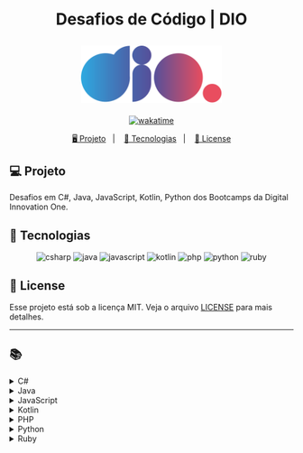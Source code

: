 <h1 align="center">
  Desafios de Código | DIO
</h1>

<h2 align="center">
  <img src="./assets/logo-full.svg" width="250px">
</h2>

<p align="center">
  <a href="https://wakatime.com/badge/user/68660678-6b86-4b78-98df-f5f41a37e1bc/project/56ed6ad5-c8c4-4518-b878-1773c1234c3b"><img src="https://wakatime.com/badge/user/68660678-6b86-4b78-98df-f5f41a37e1bc/project/56ed6ad5-c8c4-4518-b878-1773c1234c3b.svg" alt="wakatime"></a>
</p>

<p align="center">
  <a href="#-projeto">🖥️ Projeto</a>&nbsp;&nbsp;&nbsp;|&nbsp;&nbsp;&nbsp;
  <a href="#-tecnologias">🚀 Tecnologias</a>&nbsp;&nbsp;&nbsp;|&nbsp;&nbsp;&nbsp;
  <a href="#-license">📝 License</a>
</p>

## 💻 Projeto

Desafios em C#, Java, JavaScript, Kotlin, Python dos Bootcamps da Digital Innovation One.

## 🚀 Tecnologias

<p align="center">
    <img src="https://img.shields.io/badge/c%23-%23239120.svg?style=for-the-badge&logo=c-sharp&logoColor=white" alt="csharp" tittle="C#">
    <img src="https://img.shields.io/badge/java-%23ED8B00.svg?style=for-the-badge&logo=java&logoColor=white" alt="java" title ="java">
    <img src="https://img.shields.io/badge/javascript-%23323330.svg?style=for-the-badge&logo=javascript&logoColor=%23F7DF1E" alt="javascript" title ="javascript">
    <img src="https://img.shields.io/badge/kotlin-%237F52FF.svg?style=for-the-badge&logo=kotlin&logoColor=white" alt="kotlin" title ="kotlin">
    <img src="https://img.shields.io/badge/php-%23777BB4.svg?style=for-the-badge&logo=php&logoColor=white" alt="php" title ="php">
    <img src="https://img.shields.io/badge/python-3670A0?style=for-the-badge&logo=python&logoColor=ffdd54" alt="python" title ="python">
    <img src="https://img.shields.io/badge/ruby-%23CC342D.svg?style=for-the-badge&logo=ruby&logoColor=white" alt="ruby" title ="ruby">
</p>

## 📝 License

Esse projeto está sob a licença MIT. Veja o arquivo [LICENSE](LICENSE) para mais detalhes.

---

## 📚

<!-- C# -->
<details>
<summary><span>C#</span></summary>

|                      Desafio                       |                           Código                            | SQ  |
| :------------------------------------------------: | :---------------------------------------------------------: | :-: |
|                 Assets do Projeto                  |              [🔗](./csharp/AssetsDoProjeto.cs)              |     |
|                       Blobs                        |                   [🔗](./csharp/Blobs.cs)                   |     |
|                  Cálculo Simples                   |              [🔗](./csharp/CalculoSimples.cs)               |     |
|              Compras no Supermercado               |            [🔗](./csharp/ComprasSupermercado.cs)            |     |
|             Conhecendo a Sintaxe do C#             |             [🔗](./trainnee-carrefour/Main.cs)              |     |
|                Contagem de Cédulas                 |              [🔗](./csharp/ContagemCedulas.cs)              |     |
|                 Conversa no Bolão                  |              [🔗](./csharp/ConversaNoBalao.cs)              |     |
|                 Conversão de Tempo                 |             [🔗](./csharp/ConversaoDeTempo.cs)              |     |
|                  Coxinha do Bueno                  |              [🔗](./csharp/CoxinhaDoBueno.cs)               |     |
|                  Encaixa ou Não?                   |               [🔗](./csharp/EncaixaOuNao.cs)                |     |
|                Fórmula de Bhaskara                 |              [🔗](./csharp/FormulaBhaskara.cs)              |     |
|                      Ho Ho Ho                      |                  [🔗](./csharp/Hohoho.cs)                   |     |
|                   Idade em Dias                    |                [🔗](./csharp/IdadeEmDias.cs)                |     |
|              Levou dano na Armadilha?              |                 [🔗](./csharp/LevouDano.cs)                 |     |
|                      Média 2                       |                  [🔗](./csharp/Media2.cs)                   |     |
|                      Média 3                       |                  [🔗](./csharp/Media3.cs)                   |     |
|                        Mês                         |                    [🔗](./csharp/Mes.cs)                    |     |
|               Multiplicação Simples                |           [🔗](./csharp/MultiplicacaoSimples.cs)            |     |
|                  Múltiplos de 13                   |               [🔗](./csharp/MultiplosDe13.cs)               |     |
|            Pedro Bento e o Mundo de OZ             |           [🔗](./csharp/PedroBentoEOMundoDeOz.cs)           |     |
|                   Pink e Cérebro                   |                [🔗](./csharp/PinkCerebro.cs)                |     |
|                        Pneu                        |                   [🔗](./csharp/Pneu.cs)                    |     |
|            Polígonos Regulares Simples             |         [🔗](./csharp/PoligonosRegularesSimples.cs)         |     |
|                        Pum                         |                    [🔗](./csharp/Pum.cs)                    |     |
|                 Quadrado e ao Cubo                 |               [🔗](./csharp/QuadradoCubo.cs)                |     |
|                     Quadrante                      |                 [🔗](./csharp/Quadrante.cs)                 |     |
|             Soma de Pares Consecutivos             |           [🔗](./csharp/SomaParesConsecutivos.cs)           |     |
| Subtraindo o produto e a soma de um número inteiro | [🔗](./csharp/SubtraindoOProdutoEASomaDeUmNumeroInteiro.cs) |     |
|                   Tempo do Dobby                   |               [🔗](./csharp/TempoDoDobby.cs)                |     |
|                      Tabuada                       |                  [🔗](./csharp/Tabuada.cs)                  |     |
|                   Três Divisores                   |               [🔗](./csharp/TresDivisores.cs)               |     |
|                     Triângulo                      |                 [🔗](./csharp/Triangulo.cs)                 |     |
|                 Validação de Nota                  |              [🔗](./csharp/ValidacaoDeNota.cs)              |     |

</details>

<!-- Java -->
<details>
<summary><span>Java</span></summary>

|                Desafio                |                      Código                      |    SQ     |
| :-----------------------------------: | :----------------------------------------------: | :-------: |
|            A fila do banco            |          [🔗](./java/FilaDoBanco.java)           |           |
|               A Mudança               |            [🔗](./java/Mudanca.java)             |           |
|             Álbum da Copa             |           [🔗](./java/AlbumCopa.java)            |           |
|                Animal                 |             [🔗](./java/Animal.java)             |           |
|             Ano Bissexto?             |          [🔗](./java/AnoBissexto.java)           |           |
|             Área Direita              |          [🔗](./java/AreaDireita.java)           |           |
|            Área do Círculo            |          [🔗](./java/AreaCirculo.java)           |           |
|             Arrays Pares              |          [🔗](./java/ArraysPares.java)           |           |
|                 Blobs                 |             [🔗](./java/Blobs.java)              |           |
|             Bob Conduite              |          [🔗](./java/BobConduite.java)           |           |
|           Busca Sequencial            |        [🔗](./java/BuscaSequencial.java)         |           |
|     Calculando Seus Custos na AWS     |      [🔗](./java/CalculandoCustosAWS.java)       | 44.37 pts |
|            Cálculo Simples            |         [🔗](./java/CalculoSimples.java)         |           |
|    Camarote do Blue Cold Ice Cubes    |   [🔗](./java/CamaroteDoBlueColdIceCubes.java)   |           |
|        Checagem de palíndromo         |     [🔗](./java/ChecagemDePalindromos.java)      |           |
|        Classificando Matrizes         |     [🔗](./java/ClassificandoMatrizes.java)      |           |
|          Compras na Livraria          |        [🔗](./java/ComprasLivraria.java)         | 42.58 pts |
|        Contando números pares         |      [🔗](./java/ContandoNumerosPares.java)      |           |
|        Conta Espaços e Vogais         |          [🔗](./java/ContaValores.java)          |           |
|           Coxinha de Bueno            |         [🔗](./java/CoxinhaDeBueno.java)         |           |
|              DC Monalds               |           [🔗](./java/DCMonalds.java)            |           |
|           De Quem é a Vez?            |          [🔗](./java/DeQuemEAVez.java)           |           |
|          Degustação de Vinho          |        [🔗](./java/DegustacaoVinho.java)         |           |
|        Deu a louca no Gerente         |          [🔗](./java/GerenteLouco.java)          |           |
|       Descubra o menor múltiplo       |          [🔗](./java/MenorNumero.java)           |           |
|        Diferença entre dígitos        |     [🔗](./java/DiferencaEntreDigitos.java)      |           |
|      Distância Entre Dois Pontos      |    [🔗](./java/DistanciaEntreDoisPontos.java)    |           |
|                Dominó                 |             [🔗](./java/Domino.java)             |           |
|          Download de Pacotes          |       [🔗](./java/DownloadDePacotes.java)        |           |
|                Dragão                 |             [🔗](./java/Dragao.java)             |           |
|         Dragão Berrador World         |      [🔗](./java/DragaoBerradorWorld.java)       |           |
|              Duas Notas               |           [🔗](./java/DuasNotas.java)            |           |
|           Emboscada do RPG            |          [🔗](./java/EmboscadaRPG.java)          |           |
|  Encotrando o percentual de desconto  |           [🔗](./java/Percentual.java)           |           |
| Entrada e Saída Lendo e Pulando Nomes | [🔗](./java/EntradaSaidaLendoEPulandoNomes.java) |           |
|                Esfera                 |             [🔗](./java/Esfera.java)             |           |
|             Experiências              |          [🔗](./java/Experiencias.java)          |           |
|        Exibindo Números Pares         |      [🔗](./java/ExibindoNumerosPares.java)      |           |
|           Fábrica de Carros           |        [🔗](./java/FabricaDeCarros.java)         |           |
|         Fatorial Desajeitado          |      [🔗](./java/FatorialDesajeitado.java)       |           |
|               FizzBuzz                |            [🔗](./java/FizzBuzz.java)            |           |
|            Fibonacci Fácil            |         [🔗](./java/FibonacciFacil.java)         |           |
|       Flecha, escudo ou espada        |      [🔗](./java/FlechaEscudoOuEspada.java)      |           |
|      Gerenciamento de Loja Geek       |     [🔗](./java/GerenciamentoLojaGeek.java)      | 43.90 pts |
|                Idades                 |             [🔗](./java/Idades.java)             |           |
|           Idade Planetária            |        [🔗](./java/IdadePlanetaria.java)         | 40.97 pts |
|               Intervalo               |           [🔗](./java/Intervalo.java)            |           |
|          Imóveis Disponíveis          |       [🔗](./java/ImoveisDisponiveis.java)       |           |
|     Imprimindo Positivos e Média      |       [🔗](./java/ImprimindoValores.java)        |           |
|          Industria da Multa           |        [🔗](./java/IndustriaDaMulta.java)        |           |
|         Leitura da Gertrudes          |       [🔗](./java/LeituradaGertrudes.java)       |           |
|            Loja de Tintas             |          [🔗](./java/LojaDeTintas.java)          |           |
|           Lojinha de Doces            |         [🔗](./java/LojinhaDeDoces.java)         |           |
|                Média 1                |             [🔗](./java/Media1.java)             |           |
|            Média de idade             |           [🔗](./java/MediaIdade.java)           |           |
|          Mesada do Sobrinho           |        [🔗](./java/MesadaDoSobrinho.java)        |           |
|                Mjölnir                |            [🔗](./java/Mjolnir.java)             |           |
|         Mudança para Irlanda          |         [🔗](./java/MudancaIrlanda.java)         | 43.64 pts |
|         Multiplicação Simples         |      [🔗](./java/MultiplicacaoSimples.java)      |           |
|            Múltiplos de 13            |         [🔗](./java/MultiplosDe13.java)          |           |
|      Nome na Vertical da Escada       |      [🔗](./java/NomeVerticalNaEscada.java)      |           |
|          Notação Científica           |       [🔗](./java/NotacaoCientifica.java)        |           |
|            Notas e Moedas             |          [🔗](./java/NotasMoedas.java)           |           |
|             Número feliz              |          [🔗](./java/NumeroFeliz.java)           |           |
|                O Filme                |             [🔗](./java/Filme.java)              |           |
|          O Tabuleiro Secreto          |        [🔗](./java/TabuleiroSecreto.java)        |           |
|        Os números são iguais?         |       [🔗](./java/OsNumerosSaoIguais.java)       |           |
|      Pedra, Papel, Ataque Aéreo       |     [🔗](./java/PedraPapelAtaqueAereo.java)      |           |
|        Percentual de Eleitores        |     [🔗](./java/PercentualDeEleitores.java)      |           |
|                 Pneu                  |              [🔗](./java/Pneu.java)              |           |
|          Pontos na Carteira           |        [🔗](./java/PontosNaCarteira.java)        |           |
|       Preenchimento de Vetor II       |      [🔗](./java/PreenchimentoDeVetor.java)      |           |
|    Proibido a entrada de menores!     |    [🔗](./java/ProibidoEntradaDeMenores.java)    |           |
|               Quadrante               |           [🔗](./java/Quadrante.java)            |           |
|          Qual é o seu turno?          |          [🔗](./java/QualSeuTurno.java)          |           |
|         Quantidade necessária         |      [🔗](./java/QuantidadeNecessaria.java)      |           |
|          Quitanda do Seu Zé           |        [🔗](./java/QuitandaDoSeuZe.java)         |           |
|      Reduzindo um número a zero       |      [🔗](./java/ReduzindoNumeroAZero.java)      |           |
|          Reservatório de Mel          |       [🔗](./java/ReservatorioDeMel.java)        |           |
|                 Robô                  |              [🔗](./java/Robo.java)              |           |
|           Salvando Músicas            |        [🔗](./java/SalvandoMusicas.java)         |           |
|      Seleção de Índice do Vetor       |      [🔗](./java/SelecaoIndiceDoVetor.java)      |           |
|      Seus Primeiros Ifs com Java      |       [🔗](./trainnee-carrefour/Main.java)       |           |
|        Soma de H com N Termos         |         [🔗](./java/SomaDeValores.java)          |           |
|             Soma Simples              |          [🔗](./java/SomaSimples.java)           |           |
|           Somando múltiplos           |        [🔗](./java/SomandoMultiplos.java)        |           |
|          Taxa de Crescimento          |       [🔗](./java/TaxaDeCrescimento.java)        |           |
|       Taxa de Imposto de Renda        |             [🔗](./java/TaxaIR.java)             |           |
|           Tempo de Download           |        [🔗](./java/TempoDeDownload.java)         |           |
|          Tráfego de Trânsito          |        [🔗](./java/TrafegoTransito.java)         | 41.51 pts |
|               Triângulo               |           [🔗](./java/Triangulo.java)            |           |
|         Uma chamada recursiva         |        [🔗](./java/ChamadaRecursiva.java)        |           |
|        Validação de Parênteses        |     [🔗](./java/ValidacaoDeParenteses.java)      |           |
|  Validando a Força de Senhas no IAM   |      [🔗](./java/ValidandoForcaSenha.java)       | 48.20 pts |
|     Velocidade de Download na AWS     |       [🔗](./java/VelocidadeDownload.java)       | 44.80 pts |
|            Visita na Feira            |          [🔗](./java/VisitaFeira.java)           |           |

</details>

<!-- JavaScript -->
<details>
<summary><span>JavaScript</span></summary>

|                      Desafio                      |                     Código                     | SQ  |
| :-----------------------------------------------: | :--------------------------------------------: | :-: |
|                 A Idade de Magali                 |           [🔗](./js/IdadeMagali.js)            |     |
|              Acompanhado os Pedidos               |        [🔗](./js/AcompanhadoPedidos.js)        |     |
|                      Animal                       |              [🔗](./js/Animal.js)              |     |
|                 Andando No Tempo                  |          [🔗](./js/AndandoNoTempo.js)          |     |
|                  As Duas Torres                   |           [🔗](./js/AsDuasTorres.js)           |     |
|                  Área do Círculo                  |           [🔗](./js/AreaCirculo.js)            |     |
|                   Arrays Pares                    |           [🔗](./js/ArraysPares.js)            |     |
|              Avaliando Restaurantes               |      [🔗](./js/AvaliandoRestaurantes.js)       |     |
|                Aumento de Salário                 |         [🔗](./js/AumentoDeSalario.js)         |     |
|                      Batmain                      |             [🔗](./js/Batmain.js)              |     |
|                 Busca Sequencial                  |         [🔗](./js/BuscaSequencial.js)          |     |
|        Calcular o Preço Final de um Pedido        |        [🔗](./js/CalcularPrecoFinal.js)        |     |
|                 Cálculo Salarial                  |         [🔗](./js/CalculoSalarial.js)          |     |
|                  Cálculo Simples                  |          [🔗](./js/CalculoSimples.js)          |     |
| Calculando o Perímetro de um Triângulo Equilátero |       [🔗](./js/TrianguloEquilatero.js)        |     |
|              Checagem de Palíndromos              |       [🔗](./js/ChecagemPalindromos.js)        |     |
|                Comparando Pedidos                 |        [🔗](./js/ComparandoPedidos.js)         |     |
|              Conta Espaços e Vogais               |        [🔗](./js/ContaEspacoVogais.js)         |     |
|          Contagem de Partidas no Torneio          |     [🔗](./js/ContagemPartidasTorneio.js)      |     |
|              Coordenadas de um Ponto              |       [🔗](./js/CoordenadasDeUmPonto.js)       |     |
|                 Coxinha de Bueno                  |          [🔗](./js/CoxinhaDoBueno.js)          |     |
|                 Data por Extenso                  |          [🔗](./js/DataPorExtenso.js)          |     |
|              Deu a louca no gerente               |          [🔗](./js/LoucaNoGerente.js)          |     |
|                        DDD                        |               [🔗](./js/DDD.js)                |     |
|                   DIO Delivery                    |           [🔗](./js/DIODelivery.js)            |     |
|                      Dígitos                      |             [🔗](./js/Digitos.js)              |     |
|            Distância Entre Dois Pontos            |     [🔗](./js/DistanciaEntreDoisPontos.js)     |     |
|                    Divisores I                    |            [🔗](./js/DivisoresI.js)            |     |
|                      Dominó                       |              [🔗](./js/Domino.js)              |     |
|                      Dragão                       |              [🔗](./js/Dragao.js)              |     |
|               Dragão Berrador World               |       [🔗](./js/DragaoBerradorWorld.js)        |     |
|                 Duplicando zeros                  |         [🔗](./js/DuplicandoZeros.js)          |     |
|         Encontrando o Pedido Mais Próximo         |   [🔗](./js/EncontrandoPedidoMaisPróximo.js)   |     |
|       Encontrando o Percentual de Desconto        |        [🔗](./js/PercentualDesconto.js)        |     |
|       Entrada e Saída Lendo e Pulando Nomes       |           [🔗](./js/PulandoNomes.js)           |     |
|               Fatorial Desajeitado                |       [🔗](./js/FatorialDesajeitado.js)        |     |
|                 Fatorial Simples                  |         [🔗](./js/FatorialSimples.js)          |     |
|                 Fibonacci Rápido                  |         [🔗](./js/FibonacciRapido.js)          |     |
|                     FizzBuzz                      |             [🔗](./js/FizzBuzz.js)             |     |
|                   Frota de Táxi                   |           [🔗](./js/FrotaDeTaxi.js)            |     |
|                   Fuso Horário                    |           [🔗](./js/FusoHorario.js)            |     |
|         Funções na Prática em JavaScript          |       [🔗](./trainnee-carrefour/Main.js)       |     |
|                     Galopeira                     |            [🔗](./js/Galopeira.js)             |     |
|               Ganhou ou Perdeu Tudo               |           [🔗](./js/GanhouPerdeu.js)           |     |
|           Ganhe uma Sobremesa Especial!           |      [🔗](./js/GanheSobremesaEspecial.js)      |     |
|     Gerenciamento de Pedidos de Comida Online     | [🔗](./js/GerenciamentoPedidosComidaOnline.js) |     |
|                   Idade em Dias                   |           [🔗](./js/IdadeEmDias.js)            |     |
|                      Idades                       |              [🔗](./js/Idades.js)              |     |
|           Identificando Pedidos Veganos           |   [🔗](./js/IdentificandoPedidosVeganos.js)    |     |
|                Ímpar, Par ou Roubo                |          [🔗](./js/ImparParRoubo.js)           |     |
|                Inteiro ou Decimal?                |         [🔗](./js/InteiroOuDecimal.js)         |     |
|        Maior Valor Par e Menor Valor Ímpar        |   [🔗](./js/MaiorValorParMenorValorImpar.js)   |     |
|                Matriz Par e Impar                 |         [🔗](./js/MatrizParOuImpar.js)         |     |
|                      Média 1                      |              [🔗](./js/Media1.js)              |     |
|               Média Final do Aluno                |            [🔗](./js/MediaFinal.js)            |     |
|                        Mês                        |               [🔗](./js/Mes.js)                |     |
|                  Numeral romano                   |          [🔗](./js/NumeralRomano.js)           |     |
|                 Número em vetores                 |         [🔗](./js/NumerosEmVetores.js)         |     |
|               Os Números São Iguais               |          [🔗](./js/NumerosIguais.js)           |     |
|                    Papaleguas                     |            [🔗](./js/Papaleguas.js)            |     |
|                     Patinhos                      |             [🔗](./js/Patinhos.js)             |     |
|            Pedra, Papel, Ataque Aéreo             |      [🔗](./js/PedraPapelAtaqueAereo.js)       |     |
|                  Pink e Cérebro                   |           [🔗](./js/PinkCerebro.js)            |     |
|    Porcentagem de diferença entre dois números    |       [🔗](./js/PorcentagemDiferenca.js)       |     |
|             Preenchimento de Vetor I              |        [🔗](./js/PreencimentoVetorI.js)        |     |
|                Quadrado e ao Cubo                 |           [🔗](./js/QuadradoCubo.js)           |     |
|                Quadrados Perfeitos                |        [🔗](./js/QuadradosPerfeitos.js)        |     |
|              Qual o Maior Rendimento              |       [🔗](./js/QualMaiorRendimento.js)        |     |
|            Removendo letras duplicadas            |    [🔗](./js/RemovendoLetrasDuplicadas.js)     |     |
|                Rendimento por Mês                 |         [🔗](./js/RendimentoPorMes.js)         |     |
|              Réveillon de Copacabana              |       [🔗](./js/ReveillonCopacabana.js)        |     |
|                      Saída 1                      |              [🔗](./js/Saida1.js)              |     |
|                    Sequência S                    |            [🔗](./js/SequenciaS.js)            |     |
|             Soma de números naturais              |       [🔗](./js/SomaNumerosNaturais.js)        |     |
|            Soma de Pares Consecutivos             |      [🔗](./js/SomaParesConsecutivos.js)       |     |
|                 Somando Múltiplos                 |         [🔗](./js/SomandoMultiplos.js)         |     |
|    Subtraindo o Produto e a Soma de um Número     |   [🔗](./js/SubtraindoProdutoSomaNumero.js)    |     |
|                 Tartarugas Ninja                  |         [🔗](./js/TartarugasNinja.js)          |     |
|                   Tempo de Jogo                   |           [🔗](./js/TempoDeJogo.js)            |     |
|             Tempo Estimado de Entrega             |       [🔗](./js/TempoEstimadoEntrega.js)       |     |
|           Teorema da Divisão Euclidiana           |        [🔗](./js/TeoremaEuclidiana.js)         |     |
|                Triângulo de Moedas                |        [🔗](./js/TrianguloDeMoedas.js)         |     |
|                      Tri-Du                       |              [🔗](./js/Tri-Du.js)              |     |
|                     Tuitando                      |             [🔗](./js/Tuitando.js)             |     |
|               Uma Chamada Recursiva               |       [🔗](./js/UmaChamadaRecursiva.js)        |     |
|                Validação de Notas                 |          [🔗](./js/ValidacaoNotas.js)          |     |
|              Validação de Parênteses              |       [🔗](./js/ValidacaoParenteses.js)        |     |
|                  Visita na Feira                  |          [🔗](./js/VisitaNaFeira.js)           |     |

</details>

<!-- Kotlin -->
<details>
<summary><span>Kotlin</span></summary>

|                     Desafio                     |               Código               |    SQ     |
| :---------------------------------------------: | :--------------------------------: | :-------: |
|                Cálculo Salarial                 | [🔗](./kotlin/CalculoSalarial.kt)  | 38.20 pts |
|                Data por Extenso                 |  [🔗](./kotlin/DataPorExtenso.kt)  | 43.94 pts |
|              Média Final do Aluno               |    [🔗](./kotlin/MediaFinal.kt)    | 45.70 pts |
|                 Numeral Romano                  |  [🔗](./kotlin/NumeralRomano.kt)   | 48.64 pts |
| Simplificando a Orientação a Objetos com Kotlin | [🔗](./trainnee-carrefour/Main.kt) |           |
|               Taxa de Crescimento               | [🔗](./kotlin/TaxaCrescimento.kt)  | 48.09 pts |

</details>

<!-- PHP -->
<details>
<summary><span>PHP</span></summary>

|      Desafio      |             Código              | SQ  |
| :---------------: | :-----------------------------: | :-: |
|     Distância     |    [🔗](./php/Distancia.php)    |     |
| Salário com Bônus | [🔗](./php/SalarioComBonus.php) |     |
|   Soma Simples    |   [🔗](./php/SomaSimples.php)   |     |

</details>

<!-- Python -->
<details>
<summary><span>Python</span></summary>

|                  Desafio                  |                         Código                         | SQ  |
| :---------------------------------------: | :----------------------------------------------------: | :-: |
|                 Alfabeto                  |               [🔗](./python/Alfabeto.py)               |     |
|                  Animal                   |                [🔗](./python/Animal.py)                |     |
|             Aumento Salarial              |           [🔗](./python/AumentoSalarial.py)            |     |
|              As Duas Torres               |             [🔗](./python/AsDuasTorres.py)             |     |
|            Aproveite a Oferta             |           [🔗](./python/AproveiteOferta.py)            |     |
|             Cachorros-Quentes             |           [🔗](./python/CachorrosQuentes.py)           |     |
|    Calcular o Preço Final de um Pedido    |       [🔗](./python/CalcularPrecoFinalPedido.py)       |     |
|             Cálculo de Viagem             |            [🔗](./python/CalculoViagem.py)             |     |
|          Crescente e Decrescente          |         [🔗](./python/CrescenteDecrescente.py)         |     |
|                  Dragão                   |                [🔗](./python/Dragao.py)                |     |
|              Encaixa ou Não?              |             [🔗](./python/EncaixaOuNao.py)             |     |
|       Ganhe uma Sobremesa Especial        |      [🔗](./python/GanheUmaSobremesaEspecial.py)       |     |
| Gerenciamento de Pedidos de Comida Online | [🔗](./python/GerenciamentodePedidosdeComidaOnline.py) |     |
|       Identificando Pedidos Veganos       |     [🔗](./python/IdentificandoPedidosVeganos.py)      |     |
|                    Mês                    |                 [🔗](./python/Mes.py)                  |     |
|        Meu Primeiro Código Python         |           [🔗](./trainnee-carrefour/Main.py)           |     |
|               Número Primo                |             [🔗](./python/NumeroPrimo.py)              |     |
|            Papagaio Poliglota             |          [🔗](./python/PapagaioPoliglota.py)           |     |
|         Preenchimento de Vetor I          |         [🔗](./python/PreenchimentoVetorI.py)          |     |
|      Quantidade de Números Positivos      |      [🔗](./python/QuantidadeNumerosPositivos.py)      |     |
|             Resto da Divisão              |             [🔗](./python/RestoDivisao.py)             |     |
|                 Tuitando                  |               [🔗](./python/Tuitando.py)               |     |
|         Tempo Estimado de Entrega         |        [🔗](./python/TempoEstimadoDeEntrega.py)        |     |

</details>

<!-- Ruby -->
<details>
<summary><span>Ruby</span></summary>

|        Desafio        |              Código              | SQ  |
| :-------------------: | :------------------------------: | :-: |
| Qual Número é o Maior | [🔗](./ruby/QualNumeroMaior.ru)  |     |
|       Soma dois       |     [🔗](./ruby/SomaDois.ru)     |     |
|   Temperatura Amena   | [🔗](./ruby/TemperaturaAmena.ru) |     |

</details>

